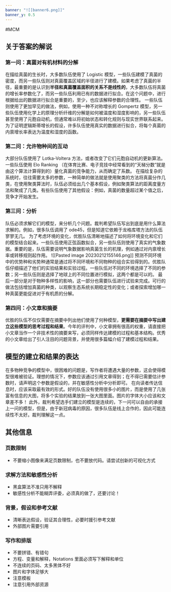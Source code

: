 ```yaml
---
banner: "![[banner6.png]]"
banner_y: 0.5
---
```

#MCM 

## 关于答案的解说 
### 第一问：真菌对有机材料的分解
在描绘真菌的生长时，大多数队伍使用了 Logistic 模型，一些队伍建模了真菌的密度，而另一些队伍则对真菌覆盖区域的半径进行了建模。如果考虑了真菌的半径，最重要的是认识到**半径和真菌覆盖面积的关系不是线性的**，大多数队伍将真菌的增长率参数化了，而另一些队伍利用已有的数据进行拟合。在这个问题中，进行根据给出的数据进行拟合是重要的，至少，也应该解释参数的合理性。
一些队伍则使用了更加罕见的做法，例如，使用一种不对称增长的 Gompertz 模型，另一些队伍使用化学上的原理分析纤维的分解是如何被温度和湿度影响的，另一些队伍甚至使用了元胞自动机，但通常难以将初始状态和转化规则与现实世界联系起来。为了证明逻辑斯蒂增长的假设，许多队伍使用真实的数据进行拟合，将每个真菌的内禀增长率表达为温度和湿度的函数。

### 第二问：允许物种间的互动
大部分队伍使用了 Lotka-Voltera 方法，或者改变了它们元胞自动机的更新算法。一些队伍使用 Elo Ranking （在体育比赛、电子竞技中经常看到的“天梯分数”就是由这个算法计算得到的）量化真菌的竞争能力，从而确定了系数。
在描绘复杂的系统时，往往需要太多的参数，一种简单的做法就是使用聚类的方法将真菌分作几类，在使用聚类算法时，队伍必须给出几个基本假设，例如聚类算法的距离度量方法和聚成了几类。有些队伍使用了其他假设：例如，真菌的数量超过某个值之后，竞争才开始发生。

### 第三问：分析
队伍必须求解它们的模型，来分析几个问题。裁判希望队伍写出到底是用什么算法求解的。例如，很多队伍调用了 ode45，但是知道它依赖于龙格库塔方法的队伍寥寥无几。
为了考虑环境的变化，优胜队伍清晰地描述了如何将环境变化和它们的模型结合起来。一些队伍使用正弦函数拟合，另一些队伍则使用了真实的气象数据。重要的是，队伍需要说明气象数据影响真菌生长的机理，例如通过对内禀增长率或转移规则起作用。
![[Pasted image 20230212155146.png]]
预测不同环境中的优势种和劣势种通常是通过将不同环境和不同物种的组合实验得到的。优胜队伍仔细描述了他们的实验结果和实验过程。一些队伍对不同的环境选择了不同的参数；另一些队伍则是选择了地球上的不同位置进行模拟，这两个都是可以的。
最后一部分是对于物种多样性的影响，这一部分也需要队伍进行试验来完成。可行的做法包括增加真菌的种类，以观察生态系统长期稳定性的变化；或者探索增加哪一种真菌更能促进对于有机质的分解。

### 第四问：小文章和摘要
优胜的队伍不仅仅需要在摘要中列出他们使用了何种模型，**更需要在摘要中写出建立这些模型的思考过程和结果**。今年的评判中，小文章拥有很高的权重，请直接把小文章当作一个非技术性的摘要来写，必须同样传达建模的过程和基本结构。优秀的小文章给出了引人注目的问题背景，并使用很多篇幅介绍了建模过程和结果。

## 模型的建立和结果的表达
在多物种竞争的模型中，很困难的问题是，写作者将遭遇大量的参数，这会使得模型很难被验证。理想的情况下，参数应该通过引用文章得到；在不得已需要估计参数时，请声明这个参数是假设的，并在敏感性分析中分析即可。
在向读者传达信息时，应该采取最有效的形式。好的队伍没有使用很多小的图片，而是使用了几张富有信息的大图，将多个实验的结果放到一张大图里面。图片的字体大小应该和文章差不多！
此外，裁判希望选手们建立的模型是连续的，下一问可以自由的承接上一问的模型，但是，由于新冠病毒的原因，很多队伍是线上合作的，因此可能连续性不太好。裁判理解这一点。

## 其他信息
### 页数限制
- 不要缩小图像来满足页数限制，也不要放代码。请尝试创新的可视化方式
### 求解方法和敏感性分析
- 黑盒算法不准只用不解释
- 敏感性分析不能糊弄评委，必须真的做了，还要讨论！
### 背景，假设和参考文献
- 清晰表达假设，验证其合理性，必要时援引参考文献
- 外部图片需要引用
### 写作和排版
- 不要拼错、有错句
- 方程、变量和解释，Notations 里面必须写下解释和单位
- 不连续的页码、太多黑体不好
- 图片和字体足够大
- 注意模板
- 注意引用外部资源